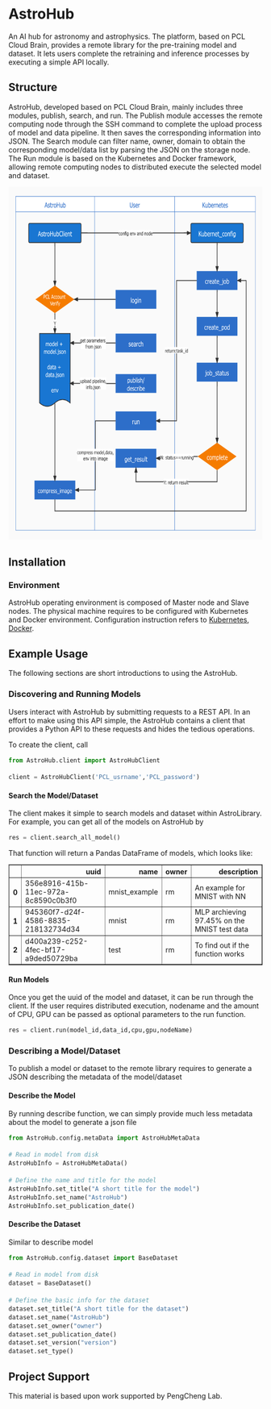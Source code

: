 # AstroHub
An AI hub for astronomy and astrophysics. The platform, based on PCL Cloud Brain, provides a remote library for the pre-training model and dataset. It lets users complete the retraining and inference processes by executing a simple API locally.
## Structure
AstroHub, developed based on PCL Cloud Brain, mainly includes three modules, publish, search, and run. The Publish module accesses the remote computing node through the SSH command to complete the upload process of model and data pipeline. It then saves the corresponding information into JSON. The Search module can filter name, owner, domain to obtain the corresponding model/data list by parsing the JSON on the storage node. The Run module is based on the Kubernetes and Docker framework, allowing remote computing nodes to distributed execute the selected model and dataset.


<img src="Structure.jpg" width="700" height="700"/><br/>
## Installation
### Environment
AstroHub operating environment is composed of Master node and Slave nodes. The physical machine requires to be configured with Kubernetes and Docker environment. Configuration instruction refers to [Kubernetes](https://kubernetes.io/docs/setup/), [Docker](https://docs.docker.com/get-started/overview/).
## Example Usage

The following sections are short introductions to using the AstroHub.

### Discovering and Running Models
Users interact with AstroHub by submitting requests to a REST API. 
In an effort to make using this API simple, the AstroHub contains a client that provides a Python API to these requests and hides the tedious operations.

To create the client, call

```python
from AstroHub.client import AstroHubClient

client = AstroHubClient('PCL_usrname','PCL_password')
```

#### Search the Model/Dataset
The client makes it simple to search models and dataset within AstroLibrary. 
For example, you can get all of the models on AstroHub by 

```python
res = client.search_all_model()
```

That function will return a Pandas DataFrame of models, which looks like:

<table border="1" class="dataframe">
  <thead>
    <tr style="text-align: right;">
      <th></th>
      <th>uuid</th>
      <th>name</th>
      <th>owner</th>
      <th>description</th>
    </tr>
  </thead>
  <tbody>
    <tr>
      <th>0</th>
      <td>356e8916-415b-11ec-972a-8c8590c0b3f0</td>
      <td>mnist_example</td>
      <td>rm</td>
      <td>An example for MNIST with NN</td>
    </tr>
    <tr>
      <th>1</th>
      <td>945360f7-d24f-4586-8835-218132734d34</td>
      <td>mnist</td>
      <td>rm</td>
      <td>MLP archieving 97.45% on the MNIST test data</td>
    </tr>
    <tr>
      <th>2</th>
      <td>d400a239-c252-4fec-bf17-a9ded50729ba</td>
      <td>test</td>
      <td>rm</td>
      <td>To find out if the function works</td>
    </tr>
  </tbody>
</table>

#### Run Models

Once you get the uuid of the model and dataset, it can be run through the client. If the user requires distributed execution, 
nodename and the amount of CPU, GPU can be passed as optional parameters to the run function.

```python
res = client.run(model_id,data_id,cpu,gpu,nodeName)
```
### Describing a Model/Dataset

To publish a model or dataset to the remote library requires to generate a JSON describing the metadata of the model/dataset

#### Describe the Model
By running describe function, we can simply provide much less metadata about the model to generate a json file
```python
from AstroHub.config.metaData import AstroHubMetaData

# Read in model from disk
AstroHubInfo = AstroHubMetaData()

# Define the name and title for the model
AstroHubInfo.set_title("A short title for the model")
AstroHubInfo.set_name("AstroHub")
AstroHubInfo.set_publication_date()
```
#### Describe the Dataset
Similar to describe model
```python
from AstroHub.config.dataset import BaseDataset

# Read in model from disk
dataset = BaseDataset()

# Define the basic info for the dataset
dataset.set_title("A short title for the dataset")
dataset.set_name("AstroHub")
dataset.set_owner("owner")
dataset.set_publication_date()
dataset.set_version("version")
dataset.set_type()

```
<!-- ### Model Parallelism -->
<!-- <img src="Structure.jpg" width="700" height="700"/><br/> -->
## Project Support
This material is based upon work supported by PengCheng Lab.
